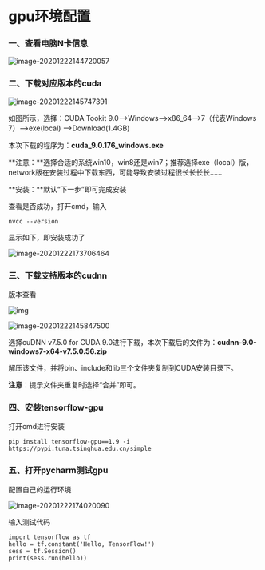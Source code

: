# gpu环境配置

### 一、查看电脑N卡信息

![image-20201222144720057](C:\Users\YYQ\AppData\Roaming\Typora\typora-user-images\image-20201222144720057.png)

### 二、下载对应版本的cuda

[下载]: https://developer.nvidia.com/cuda-toolkit-archive

![image-20201222145747391](C:\Users\YYQ\AppData\Roaming\Typora\typora-user-images\image-20201222145747391.png)

如图所示，选择：CUDA Tookit 9.0——>Windows——>x86_64——>7（代表Windows 7）——>exe(local) ——>Download(1.4GB)

本次下载的程序为：**cuda_9.0.176_windows.exe**

**注意：**选择合适的系统win10，win8还是win7；推荐选择exe（local）版，network版在安装过程中下载东西，可能导致安装过程很长长长长......

**安装：**默认“下一步”即可完成安装

查看是否成功，打开cmd，输入

```
nvcc --version
```

显示如下，即安装成功了

![image-20201222173706464](C:/Users/YYQ/AppData/Roaming/Typora/typora-user-images/image-20201222173706464.png)

### 三、下载支持版本的cudnn

版本查看

[查看版本]: https://blog.csdn.net/qq_29678299/article/details/88227990

![img](https://img-blog.csdnimg.cn/20190306123848922.png?x-oss-process=image/watermark,type_ZmFuZ3poZW5naGVpdGk,shadow_10,text_aHR0cHM6Ly9ibG9nLmNzZG4ubmV0L3FxXzI5Njc4Mjk5,size_16,color_FFFFFF,t_70)

[下载]: https://developer.nvidia.com/rdp/cudnn-archive

![image-20201222145847500](C:\Users\YYQ\AppData\Roaming\Typora\typora-user-images\image-20201222145847500.png)

选择cuDNN v7.5.0 for CUDA 9.0进行下载，本次下载后的文件为：**cudnn-9.0-windows7-x64-v7.5.0.56.zip**

解压该文件，并将bin、include和lib三个文件夹复制到CUDA安装目录下。

**注意**：提示文件夹重复时选择“合并”即可。

### 四、安装tensorflow-gpu

打开cmd进行安装

```
pip install tensorflow-gpu==1.9 -i https://pypi.tuna.tsinghua.edu.cn/simple
```

### 五、打开pycharm测试gpu

配置自己的运行环境

![image-20201222174020090](C:/Users/YYQ/AppData/Roaming/Typora/typora-user-images/image-20201222174020090.png)

输入测试代码

```
import tensorflow as tf
hello = tf.constant('Hello, TensorFlow!')
sess = tf.Session()
print(sess.run(hello))
```

